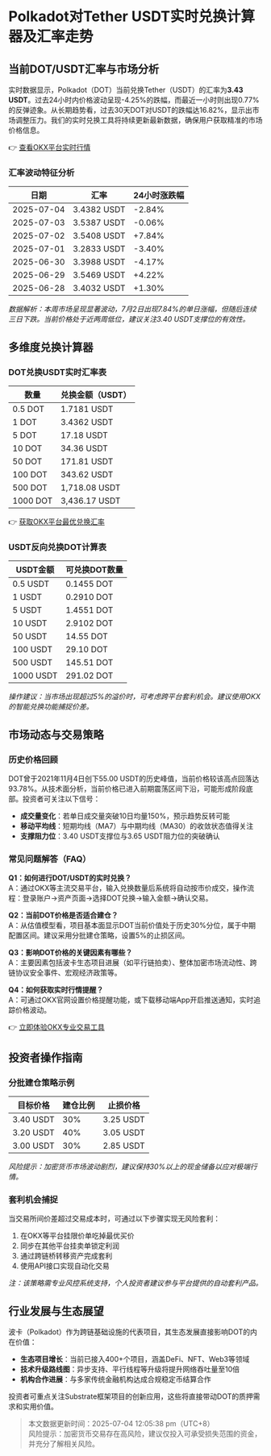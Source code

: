 # Polkadot对Tether USDT实时兑换计算器及汇率走势

## 当前DOT/USDT汇率与市场分析
实时数据显示，Polkadot（DOT）当前兑换Tether（USDT）的汇率为**3.43 USDT**。过去24小时内价格波动呈现-4.25%的跌幅，而最近一小时则出现0.77%的反弹迹象。从长期趋势看，过去30天DOT对USDT的跌幅达16.82%，显示出市场调整压力。我们的实时兑换工具将持续更新最新数据，确保用户获取精准的市场价格信息。

👉 [查看OKX平台实时行情](https://bit.ly/okx_welcome)

### 汇率波动特征分析
| 日期 | 汇率 | 24小时涨跌幅 |
| --- | --- | --- |
| 2025-07-04 | 3.4382 USDT | -2.84% |
| 2025-07-03 | 3.5387 USDT | -0.06% |
| 2025-07-02 | 3.5408 USDT | +7.84% |
| 2025-07-01 | 3.2833 USDT | -3.40% |
| 2025-06-30 | 3.3988 USDT | -4.17% |
| 2025-06-29 | 3.5469 USDT | +4.22% |
| 2025-06-28 | 3.4032 USDT | +1.30% |

*数据解析：本周市场呈现显著波动，7月2日出现7.84%的单日涨幅，但随后连续三日下跌。当前价格处于近两周低位，建议关注3.40 USDT支撑位的有效性。*

## 多维度兑换计算器
### DOT兑换USDT实时汇率表
| 数量 | 兑换金额（USDT） |
| --- | --- |
| 0.5 DOT | 1.7181 USDT |
| 1 DOT | 3.4362 USDT |
| 5 DOT | 17.18 USDT |
| 10 DOT | 34.36 USDT |
| 50 DOT | 171.81 USDT |
| 100 DOT | 343.62 USDT |
| 500 DOT | 1,718.08 USDT |
| 1000 DOT | 3,436.17 USDT |

👉 [获取OKX平台最优兑换汇率](https://bit.ly/okx_welcome)

### USDT反向兑换DOT计算表
| USDT金额 | 可兑换DOT数量 |
| --- | --- |
| 0.5 USDT | 0.1455 DOT |
| 1 USDT | 0.2910 DOT |
| 5 USDT | 1.4551 DOT |
| 10 USDT | 2.9102 DOT |
| 50 USDT | 14.55 DOT |
| 100 USDT | 29.10 DOT |
| 500 USDT | 145.51 DOT |
| 1000 USDT | 291.02 DOT |

*操作建议：当市场出现超过5%的溢价时，可考虑跨平台套利机会。建议使用OKX的智能兑换功能捕捉价差。*

## 市场动态与交易策略
### 历史价格回顾
DOT曾于2021年11月4日创下55.00 USDT的历史峰值，当前价格较该高点回落达93.78%。从技术面分析，当前价格已进入前期震荡区间下沿，可能形成阶段底部。投资者可关注以下信号：
- **成交量变化**：若单日成交量突破10日均量150%，预示趋势反转可能
- **移动平均线**：短期均线（MA7）与中期均线（MA30）的收敛状态值得关注
- **支撑阻力位**：3.40 USDT支撑位与3.65 USDT阻力位的突破确认

### 常见问题解答（FAQ）
**Q1：如何进行DOT/USDT的实时兑换？**  
A：通过OKX等主流交易平台，输入兑换数量后系统将自动按市价成交，操作流程：登录账户→资产页面→选择DOT兑换→输入金额→确认交易。

**Q2：当前DOT价格是否适合建仓？**  
A：从估值模型看，项目基本面显示DOT当前价值处于历史30%分位，属于中期配置区间。建议采用分批建仓策略，设置5%的止损区间。

**Q3：影响DOT价格的关键因素有哪些？**  
A：主要因素包括波卡生态项目进展（如平行链拍卖）、整体加密市场流动性、跨链协议安全事件、宏观经济政策等。

**Q4：如何获取实时行情提醒？**  
A：可通过OKX官网设置价格提醒功能，或下载移动端App开启推送通知，实时追踪价格波动。

👉 [立即体验OKX专业交易工具](https://bit.ly/okx_welcome)

## 投资者操作指南
### 分批建仓策略示例
| 目标价格 | 建仓比例 | 止损价格 |
| --- | --- | --- |
| 3.40 USDT | 30% | 3.25 USDT |
| 3.20 USDT | 40% | 3.05 USDT |
| 3.00 USDT | 30% | 2.85 USDT |

*风险提示：加密货币市场波动剧烈，建议保持30%以上的现金储备以应对极端行情。*

### 套利机会捕捉
当交易所间价差超过交易成本时，可通过以下步骤实现无风险套利：
1. 在OKX等平台挂限价单吃掉最优买价
2. 同步在其他平台挂卖单锁定利润
3. 通过跨链桥转移资产完成套利
4. 使用API接口实现自动化交易

*注：该策略需专业风控系统支持，个人投资者建议参与平台提供的自动套利产品。*

## 行业发展与生态展望
波卡（Polkadot）作为跨链基础设施的代表项目，其生态发展直接影响DOT的内在价值：
- **生态项目增长**：当前已接入400+个项目，涵盖DeFi、NFT、Web3等领域
- **技术升级路线图**：异步支持、平行线程等升级将提升网络吞吐量至10倍
- **机构合作进展**：与多家传统金融机构达成合规稳定币结算合作

投资者可重点关注Substrate框架项目的创新应用，这些将直接带动DOT的质押需求和实用价值。

> 本文数据更新时间：2025-07-04 12:05:38 pm（UTC+8）  
> 风险提示：加密货币交易存在高风险，建议仅投入可承受损失范围的资金，并充分了解相关风险。